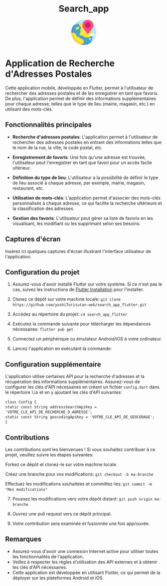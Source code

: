 <!-- PROJECT LOGO -->
<h1 align="center">Search_app</h1>
<div align="center">
  <img src="lieu.png" alt="Logo" width="80" height="80">
</div>

# Application de Recherche d'Adresses Postales

Cette application mobile, développée en Flutter, permet à l'utilisateur de rechercher des adresses postales et de les enregistrer en tant que favoris. De plus, l'application permet de définir des informations supplémentaires pour chaque adresse, telles que le type de lieu (mairie, magasin, etc.) en utilisant des mots-clés.

## Fonctionnalités principales

- **Recherche d'adresses postales**: L'application permet à l'utilisateur de rechercher des adresses postales en entrant des informations telles que le nom de la rue, la ville, le code postal, etc.

- **Enregistrement de favoris**: Une fois qu'une adresse est trouvée, l'utilisateur peut l'enregistrer en tant que favori pour un accès facile ultérieur.

- **Définition du type de lieu**: L'utilisateur a la possibilité de définir le type de lieu associé à chaque adresse, par exemple, mairie, magasin, restaurant, etc.

- **Utilisation de mots-clés**: L'application permet d'associer des mots-clés personnalisés à chaque adresse, ce qui facilite la recherche ultérieure et la classification des adresses.

- **Gestion des favoris**: L'utilisateur peut gérer sa liste de favoris en les visualisant, les modifiant ou les supprimant selon ses besoins.

## Captures d'écran

Insérez ici quelques captures d'écran illustrant l'interface utilisateur de l'application.

## Configuration du projet

1. Assurez-vous d'avoir installé Flutter sur votre système. Si ce n'est pas le cas, suivez les instructions de [Flutter Installation](https://flutter.dev/docs/get-started/install) pour l'installer.

2. Clonez ce dépôt sur votre machine locale: 
```git clone https://github.com/yoshiTorisutan-web/search_app_flutter.git```

3. Accédez au répertoire du projet:
```cd search_app_flutter```

4. Exécutez la commande suivante pour télécharger les dépendances nécessaires:
```flutter pub get```

5. Connectez un périphérique ou émulateur Android/iOS à votre ordinateur.

6. Lancez l'application en exécutant la commande:

## Configuration supplémentaire

L'application utilise certaines API pour la recherche d'adresses et la récupération des informations supplémentaires. Assurez-vous de configurer les clés d'API nécessaires en créant un fichier `config.dart` dans le répertoire `lib` et en y ajoutant les clés d'API suivantes:

```
class Config {
static const String addressSearchApiKey = 'VOTRE_CLE_API_DE_RECHERCHE_D_ADRESSE';
static const String geocodingApiKey = 'VOTRE_CLE_API_DE_GEOCODAGE';
}

```

## Contributions

Les contributions sont les bienvenues ! Si vous souhaitez contribuer à ce projet, veuillez suivre les étapes suivantes:

Forkez ce dépôt et clonez-le sur votre machine locale.

Créez une branche pour vos modifications:
```git checkout -b ma-branche```

Effectuez les modifications souhaitées et committez-les:
```git commit -m "Mes modifications"```


7. Poussez les modifications vers votre dépôt distant:
```git push origin ma-branche```


8. Ouvrez une pull request vers ce dépôt principal.

9. Votre contribution sera examinée et fusionnée une fois approuvée.

## Remarques

- Assurez-vous d'avoir une connexion Internet active pour utiliser toutes les fonctionnalités de l'application.
- Veillez à respecter les règles d'utilisation des API externes et à obtenir les clés d'API nécessaires.
- Cette application est développée en utilisant Flutter, ce qui permet de la déployer sur les plateformes Android et iOS.




